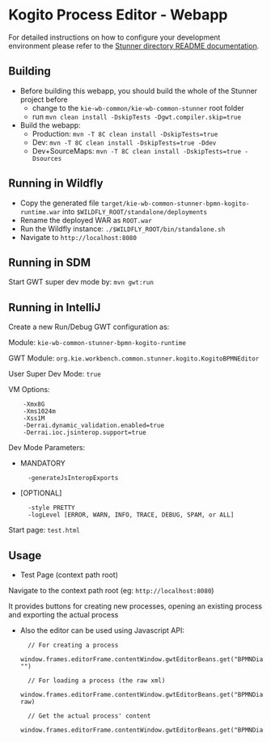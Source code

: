 Kogito Process Editor - Webapp
==============================

For detailed instructions on how to configure your development environment please refer to 
the [Stunner directory README documentation](../../../).
 
Building
--------
 
* Before building this webapp, you should build the whole of the Stunner project before
  * change to the `kie-wb-common/kie-wb-common-stunner` root folder
  * run `mvn clean install -DskipTests -Dgwt.compiler.skip=true`
* Build the webapp:
  * Production: `mvn -T 8C clean install -DskipTests=true`
  * Dev: `mvn -T 8C clean install -DskipTests=true -Ddev`
  * Dev+SourceMaps: `mvn -T 8C clean install -DskipTests=true -Dsources`

Running in Wildfly
------------------
* Copy the generated file `target/kie-wb-common-stunner-bpmn-kogito-runtime.war` into `$WILDFLY_ROOT/standalone/deployments`
* Rename the deployed WAR as `ROOT.war`
* Run the Wildfly instance: `./$WILDFLY_ROOT/bin/standalone.sh`
* Navigate to `http://localhost:8080`

Running in SDM
------------------
Start GWT super dev mode by: `mvn gwt:run`

Running in IntelliJ
-------------------
Create a new Run/Debug GWT configuration as:

Module: `kie-wb-common-stunner-bpmn-kogito-runtime`

GWT Module: `org.kie.workbench.common.stunner.kogito.KogitoBPMNEditor`

User Super Dev Mode: `true`

VM Options:

        -Xmx8G
        -Xms1024m
        -Xss1M
        -Derrai.dynamic_validation.enabled=true
        -Derrai.ioc.jsinterop.support=true
    
Dev Mode Parameters:

* MANDATORY

        -generateJsInteropExports

* [OPTIONAL] 

        -style PRETTY
        -logLevel [ERROR, WARN, INFO, TRACE, DEBUG, SPAM, or ALL]


Start page: `test.html`

Usage
-----
* Test Page (context path root)

Navigate to the context path root (eg: `http://localhost:8080`) 

It provides buttons for creating new processes, opening an existing process and exporting the actual process

* Also the editor can be used using Javascript API:

        // For creating a process
        window.frames.editorFrame.contentWindow.gwtEditorBeans.get("BPMNDiagramEditor").get().setContent("", "")      
  
        // For loading a process (the raw xml)
        window.frames.editorFrame.contentWindow.gwtEditorBeans.get("BPMNDiagramEditor").get().setContent("", raw)      

        // Get the actual process' content
        window.frames.editorFrame.contentWindow.gwtEditorBeans.get("BPMNDiagramEditor").get().getContent()

